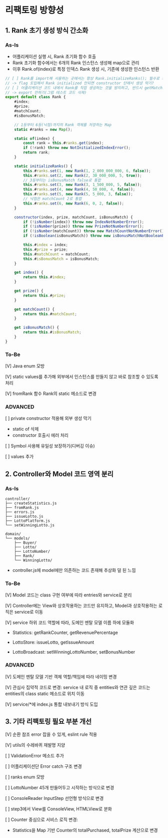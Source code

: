 # 리팩토링 방향성

## 1. Rank 초기 생성 방식 간소화

### As-Is

-   어플리케이션 실행 시, Rank 초기화 함수 호출
-   Rank 초기화 함수에서는 6개의 Rank 인스턴스 생성해 map으로 관리
-   이후 Rank.of(index)로 특정 인덱스 Rank 생성 시, 기존에 생성한 인스턴스 반환

```javascript
// [ ] Rank를 import해 사용하는 곳에서는 항상 Rank.initializeRanks(); 필수로 처리하게 하는 방법
// -> flag 도입해서 Rank initialized 안되면 constructor 단에서 생성 막기?
// [ ] 어플리케이션 코드 내에서 Rank를 직접 생성하는 것을 방지하고, 반드시 getMatchingRank 함수를 통해 Rank를 생성하도록 강제
// -> export 안하기(그럼 테스트 코드 삭제)
export default class Rank {
    #index;
    #prize;
    #matchCount;
    #isBonusMatch;

    // 1등부터 6등(낙첨)까지의 Rank 객체를 저장하는 Map
    static #ranks = new Map();

    static of(index) {
        const rank = this.#ranks.get(index);
        if (!rank) throw new NotInitializedIndexError();
        return rank;
    }

    static initializeRanks() {
        this.#ranks.set(1, new Rank(1, 2_000_000_000, 6, false));
        this.#ranks.set(2, new Rank(2, 30_000_000, 5, true));
        // 3등부터는 isBonusMatch false로 통합
        this.#ranks.set(3, new Rank(3, 1_500_000, 5, false));
        this.#ranks.set(4, new Rank(4, 50_000, 4, false));
        this.#ranks.set(5, new Rank(5, 5_000, 3, false));
        // 낙첨은 matchCount 2로 통합
        this.#ranks.set(6, new Rank(6, 0, 2, false));
    }

    constructor(index, prize, matchCount, isBonusMatch) {
        if (!isNumber(index)) throw new IndexNotNumberError();
        if (!isNumber(prize)) throw new PrizeNotNumberError();
        if (!isNumber(matchCount)) throw new MatchCountNotNumberError();
        if (!isBoolean(isBonusMatch)) throw new isBonusMatchNotBooleanError();

        this.#index = index;
        this.#prize = prize;
        this.#matchCount = matchCount;
        this.#isBonusMatch = isBonusMatch;
    }

    get index() {
        return this.#index;
    }

    get prize() {
        return this.#prize;
    }

    get matchCount() {
        return this.#matchCount;
    }

    get isBonusMatch() {
        return this.#isBonusMatch;
    }
}
```

### To-Be

[V] Java enum 모방

[V] static values를 추가해 외부에서 인스턴스를 만들지 않고 바로 참조할 수 있도록 처리

[V] fromRank 함수 Rank의 static 메소드로 변경

### ADVANCED

[ ] private constructor 적용해 외부 생성 막기

-   static of 삭제
-   constructor 호출시 에러 처리

[ ] Symbol 사용해 유일성 보장하기(디버깅 이슈)

[ ] values 추가

## 2. Controller와 Model 코드 영역 분리

### As-Is

```
controller/
├── createStatistics.js
├── fromRank.js
├── errors.js
├── issueLotto.js
├── LottoPlatform.js
└── setWinningLotto.js

domain/
└── models/
    ├── Buyer/
    ├── Lotto/
    ├── LottoNumber/
    ├── Rank/
    └── WinningLotto/

```

-   controller.js에 model에만 의존하는 코드 존재해 추상화 덜 된 느낌

### To-Be

[V] Model 코드는 class 구현 여부에 따라 entries와 service로 분리

[V] Controller에는 View와 상호작용하는 코드만 유지하고, Model과 상호작용하는 로직은 service로 이동

[V] service 하위 코드 역할에 따라, 도메인 멘탈 모델 이름 하에 모듈화

-   Statistics: getRankCounter, getRevenuePercentage

-   LottoStore: issueLotto, getIssueAmount

-   LottoBroadcast: setWinningLottoNumber, setBonusNumber

### ADVANCED

[V] 도메인 멘탈 모델 기반 객체 역할/책임에 따라 네이밍 변경

[V] 관심사 집약적 코드로 변경: service 내 로직 중 entities와 연관 깊은 코드는 entities의 class static 메소드로 위치 이동

[V] service/\*에 index.js 통합 내보내기 방식 도입

## 3. 기타 리팩토링 필요 부분 개선

[V] 순환 참조 error 잡을 수 있게, eslint rule 적용

[V] utils의 수레바퀴 재발명 지양

[ ] ValidationError 메소드 추가

[ ] 어플리케이션단 Error catch 구조 변경

[ ] ranks enum 모방

[ ] LottoNumber 45개 만들어두고 시작하는 방식으로 변경

[ ] ConsoleReader InputStep 선언형 방식으로 변경

[ ] step3에서 View를 ConsoleView, HTMLView로 분화

[ ] Counter 중심으로 서비스 로직 변경:

-   Statistics을 Map 기반 Counter의 totalPurchased, totalPrize 계산으로 변경
